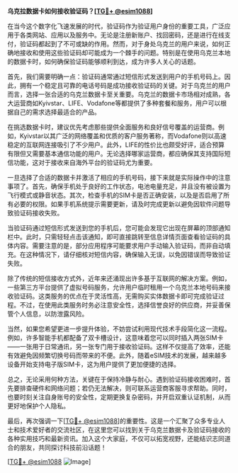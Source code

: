 **乌克拉数据卡如何接收验证码？[[TG💪+ @esim1088](https://t.me/s/esim1088)]**

在当今这个数字化飞速发展的时代，验证码作为验证用户身份的重要工具，广泛应用于各类网站、应用以及服务中。无论是注册新账户、找回密码，还是进行在线支付，验证码都起到了不可或缺的作用。然而，对于身处乌克兰的用户来说，如何正确地接收和使用这些验证码却可能成为一个棘手的问题。特别是在使用乌克兰本地的数据卡时，如何确保验证码能够顺利到达，成为许多人关心的话题。

首先，我们需要明确一点：验证码通常通过短信形式发送到用户的手机号码上。因此，拥有一个稳定且可靠的电话号码是成功接收验证码的关键。对于乌克兰的用户而言，选择一张合适的乌克兰数据卡至关重要。乌克兰的数据卡市场相对成熟，各大运营商如Kyivstar、LIFE、Vodafone等都提供了多种套餐和服务，用户可以根据自己的需求选择最适合的产品。

在挑选数据卡时，建议优先考虑那些提供全面服务和良好信号覆盖的运营商。例如，Kyivstar以其广泛的网络覆盖和优质的客户服务著称，而Vodafone则以高速稳定的互联网连接吸引了不少用户。此外，LIFE的性价比也颇受好评，适合预算有限但又需要基本通信功能的用户。无论选择哪家运营商，都应确保其支持国际短信功能，这对于接收来自海外平台的验证码尤为重要。

一旦选择了合适的数据卡并激活了相应的手机号码，接下来就是实际操作中的注意事项了。首先，确保手机处于良好的工作状态，电池电量充足，并且没有被设置为飞行模式或静音状态。其次，检查手机的SIM卡是否正确安装，以及是否启用了所有必要的权限。如果手机系统提示需要更新，请及时完成更新以避免因软件问题导致验证码接收失败。

当验证码通过短信形式发送到您的手机后，您可能会发现它出现在屏幕的顶部通知栏中。此时，只需轻轻点击该通知，即可直接跳转至信息详情页面查看验证码的具体内容。需要注意的是，部分应用程序可能要求用户手动输入验证码，而非自动填充。在这种情况下，请仔细核对短信内容，确保输入无误，以免因错误而导致验证失败。

除了传统的短信接收方式外，近年来还涌现出许多基于互联网的解决方案。例如，一些第三方平台提供了虚拟号码服务，允许用户临时租用一个乌克兰本地号码来接收验证码。这类服务的优点在于灵活性高，无需购买实体数据卡即可完成验证过程。不过，在使用此类服务时务必注意安全性，选择信誉良好的供应商，并妥善保管个人信息，以防泄露风险。

当然，如果您希望更进一步提升体验，不妨尝试利用现代技术手段简化这一流程。例如，许多智能手机都配备了双卡槽设计，这意味着您可以同时插入两张SIM卡——一张用于日常通讯，另一张专门用于接收验证码。这样不仅提高了效率，还能有效避免因频繁切换号码而带来的不便。此外，随着eSIM技术的发展，越来越多设备开始支持电子版SIM卡，这为用户提供了更加便捷的选择。

总之，无论采用何种方法，关键在于保持冷静与耐心。遇到验证码接收困难时，首先要排查硬件和网络问题；若仍无法解决，则可联系运营商客服寻求帮助。同时，也要时刻关注自身账号的安全性，定期更换复杂密码，并开启双重认证机制，从而更好地保护个人隐私。

最后，再次强调一下[[TG💪+ @esim1088](https://t.me/s/esim1088)]的重要性。这是一个汇聚了众多专业人士和技术爱好者的交流社区，在这里您可以找到关于乌克兰数据卡及验证码接收的各种实用技巧和最新资讯。加入这个大家庭，不仅可以拓宽视野，还能结识志同道合的朋友，共同探讨科技前沿话题！

[[TG💪+ @esim1088](https://t.me/s/esim1088) ![Image](https://i.postimg.cc/4NQfJmqS/Snipaste-2025-05-13-00-14-12.png)]